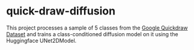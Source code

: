 # quick-draw-diffusion

This project processes a sample of 5 classes from the [Google Quickdraw Dataset](https://github.com/googlecreativelab/quickdraw-dataset) and trains a class-conditioned diffusion model on it using the Huggingface UNet2DModel. 